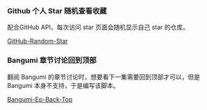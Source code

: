 ### Github 个人 Star 随机查看收藏

配合GitHub API，每次访问 star 页面会随机显示自己 star 的仓库。

[GitHub-Random-Star](./GitHub-Random-Star/index.js)

### Bangumi 章节讨论回到顶部

翻阅 Bangumi 的章节讨论时，想要看下一集需要回到顶部才可以，但是 Bangumi 本身不支持，于是编写该脚本。

[Bangumi-Ep-Back-Top](./Bangumi-Ep-Back-Top/index.js)